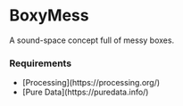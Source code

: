 # BoxyMess


A sound-space concept full of messy boxes.


### Requirements
<ul>
  <li>[Processing](https://processing.org/)</li>
  <li>[Pure Data](https://puredata.info/)</li>
  </ul>
